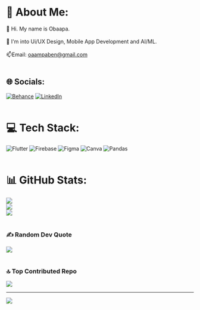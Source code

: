 # 💫 About Me:
🤗 Hi. My name is Obaapa.<br><br>🥇 I'm into Ui/UX Design, Mobile App Development and AI/ML. <br><br> 📫Email: oaampaben@gmail.com <br><br>


## 🌐 Socials:
[![Behance](https://img.shields.io/badge/Behance-1769ff?logo=behance&logoColor=white)](https://behance.net/obaapaampaben) [![LinkedIn](https://img.shields.io/badge/LinkedIn-%230077B5.svg?logo=linkedin&logoColor=white)](https://linkedin.com/in/oaampaben) 
<br><br>
# 💻 Tech Stack:
![Flutter](https://img.shields.io/badge/Flutter-%2302569B.svg?style=for-the-badge&logo=Flutter&logoColor=white) ![Firebase](https://img.shields.io/badge/firebase-a08021?style=for-the-badge&logo=firebase&logoColor=ffcd34) ![Figma](https://img.shields.io/badge/figma-%23F24E1E.svg?style=for-the-badge&logo=figma&logoColor=white) ![Canva](https://img.shields.io/badge/Canva-%2300C4CC.svg?style=for-the-badge&logo=Canva&logoColor=white) ![Pandas](https://img.shields.io/badge/pandas-%23150458.svg?style=for-the-badge&logo=pandas&logoColor=white)
<br><br>
# 📊 GitHub Stats:
![](https://github-readme-stats.vercel.app/api?username=OAAK125&theme=dracula&hide_border=false&include_all_commits=false&count_private=false)<br/>
![](https://github-readme-streak-stats.herokuapp.com/?user=OAAK125&theme=dracula&hide_border=false)<br/>
![](https://github-readme-stats.vercel.app/api/top-langs/?username=OAAK125&theme=dracula&hide_border=false&include_all_commits=false&count_private=false&layout=compact)
<br><br>
### ✍️ Random Dev Quote
![](https://quotes-github-readme.vercel.app/api?type=horizontal&theme=radical)
<br><br>
### 🔝 Top Contributed Repo
![](https://github-contributor-stats.vercel.app/api?username=OAAK125&limit=5&theme=dracula&combine_all_yearly_contributions=true)

---
[![](https://visitcount.itsvg.in/api?id=OAAK125&icon=0&color=10)](https://visitcount.itsvg.in)

<!-- Proudly created with GPRM ( https://gprm.itsvg.in ) -->
